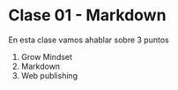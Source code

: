 # Clase 01 - Markdown

En esta clase vamos ahablar sobre 3 puntos

1. Grow Mindset
2. Markdown
3. Web publishing
